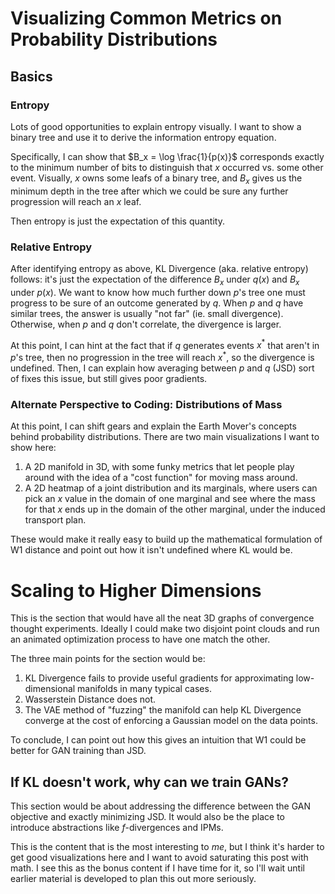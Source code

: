 # Visualizing Common Metrics on Probability Distributions

## Basics

### Entropy

Lots of good opportunities to explain entropy visually. I want to show a binary tree and use it to derive the information entropy equation.

Specifically, I can show that $`B_x = \log \frac{1}{p(x)}`$ corresponds exactly to the minimum number of bits to distinguish that $`x`$ occurred vs. some other event. Visually, $`x`$ owns some leafs of a binary tree, and $`B_x`$ gives us the minimum depth in the tree after which we could be sure any further progression will reach an $`x`$ leaf.

Then entropy is just the expectation of this quantity.

### Relative Entropy

After identifying entropy as above, KL Divergence (aka. relative entropy) follows: it's just the expectation of the difference $`B_x`$ under $`q(x)`$ and $`B_x`$ under $`p(x)`$. We want to know how much further down $`p`$'s tree one must progress to be sure of an outcome generated by $`q`$. When $`p`$ and $`q`$ have similar trees, the answer is usually "not far" (ie. small divergence). Otherwise, when $`p`$ and $`q`$ don't correlate, the divergence is larger.  

At this point, I can hint at the fact that if $`q`$ generates events $`x^*`$ that aren't in $`p`$'s tree, then no progression in the tree will reach $`x^*`$, so the divergence is undefined. Then, I can explain how averaging between $`p`$ and $`q`$ (JSD) sort of fixes this issue, but still gives poor gradients.

### Alternate Perspective to Coding: Distributions of Mass

At this point, I can shift gears and explain the Earth Mover's concepts behind probability distributions. There are two main visualizations I want to show here:
1. A 2D manifold in 3D, with some funky metrics that let people play around with the idea of a "cost function" for moving mass around.
2. A 2D heatmap of a joint distribution and its marginals, where users can pick an $`x`$ value in the domain of one marginal and see where the mass for that $`x`$ ends up in the domain of the other marginal, under the induced transport plan. 

These would make it really easy to build up the mathematical formulation of W1 distance and point out how it isn't undefined where KL would be.


# Scaling to Higher Dimensions

This is the section that would have all the neat 3D graphs of convergence thought experiments. Ideally I could make two disjoint point clouds and run an animated optimization process to have one match the other. 

The three main points for the section would be:
1. KL Divergence fails to provide useful gradients for approximating low-dimensional manifolds in many typical cases.
2. Wasserstein Distance does not.
3. The VAE method of "fuzzing" the manifold can help KL Divergence converge at the cost of enforcing a Gaussian model on the data points.

To conclude, I can point out how this gives an intuition that W1 could be better for GAN training than JSD.
## If KL doesn't work, why can we train GANs?

This section would be about addressing the difference between the GAN objective and exactly minimizing JSD. It would also be the place to introduce abstractions like $`f`$-divergences and IPMs. 

This is the content that is the most interesting to *me*, but I think it's harder to get good visualizations here and I want to avoid saturating this post with math. I see this as the bonus content if I have time for it, so I'll wait until earlier material is developed to plan this out more seriously.

